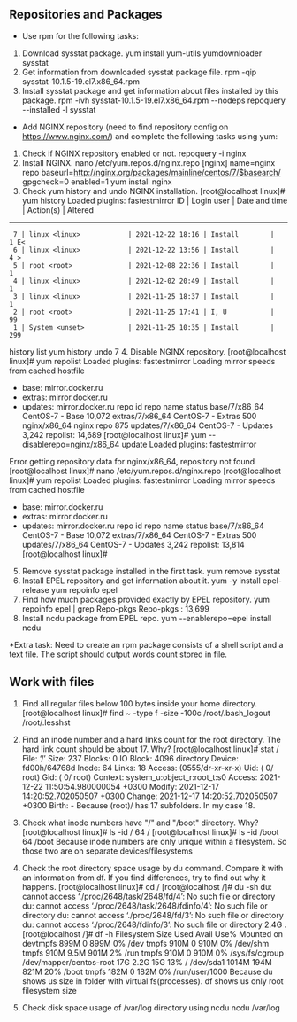 ## Repositories and Packages

- Use rpm for the following tasks:
1. Download sysstat package.
yum install yum-utils
yumdownloader sysstat
2. Get information from downloaded sysstat package file.
rpm -qip sysstat-10.1.5-19.el7.x86_64.rpm
3. Install sysstat package and get information about files installed by this package.
rpm -ivh sysstat-10.1.5-19.el7.x86_64.rpm --nodeps
repoquery --installed -l sysstat

- Add NGINX repository (need to find repository config on https://www.nginx.com/) and complete the following tasks using yum:
1. Check if NGINX repository enabled or not.
repoquery -i nginx
2. Install NGINX.
nano /etc/yum.repos.d/nginx.repo
[nginx]
name=nginx repo
baseurl=http://nginx.org/packages/mainline/centos/7/$basearch/
gpgcheck=0
enabled=1
yum install nginx
3. Check yum history and undo NGINX installation.
[root@localhost linux]# yum history
Loaded plugins: fastestmirror
ID     | Login user               | Date and time    | Action(s)      | Altered
-------------------------------------------------------------------------------
     7 | linux <linux>            | 2021-12-22 18:16 | Install        |    1 E<
     6 | linux <linux>            | 2021-12-22 13:56 | Install        |    4 >
     5 | root <root>              | 2021-12-08 22:36 | Install        |    1
     4 | linux <linux>            | 2021-12-02 20:49 | Install        |    1
     3 | linux <linux>            | 2021-11-25 18:37 | Install        |    1
     2 | root <root>              | 2021-11-25 17:41 | I, U           |   99
     1 | System <unset>           | 2021-11-25 10:35 | Install        |  299
history list
yum history undo 7
4. Disable NGINX repository.
[root@localhost linux]# yum repolist
Loaded plugins: fastestmirror
Loading mirror speeds from cached hostfile
 * base: mirror.docker.ru
 * extras: mirror.docker.ru
 * updates: mirror.docker.ru
repo id                                                                    repo name                                                                    status
base/7/x86_64                                                              CentOS-7 - Base                                                              10,072
extras/7/x86_64                                                            CentOS-7 - Extras                                                               500
nginx/x86_64                                                               nginx repo                                                                      875
updates/7/x86_64                                                           CentOS-7 - Updates                                                            3,242
repolist: 14,689
[root@localhost linux]# yum --disablerepo=nginx/x86_64 update
Loaded plugins: fastestmirror


Error getting repository data for nginx/x86_64, repository not found
[root@localhost linux]# nano /etc/yum.repos.d/nginx.repo
[root@localhost linux]# yum repolist
Loaded plugins: fastestmirror
Loading mirror speeds from cached hostfile
 * base: mirror.docker.ru
 * extras: mirror.docker.ru
 * updates: mirror.docker.ru
repo id                                                                    repo name                                                                    status
base/7/x86_64                                                              CentOS-7 - Base                                                              10,072
extras/7/x86_64                                                            CentOS-7 - Extras                                                               500
updates/7/x86_64                                                           CentOS-7 - Updates                                                            3,242
repolist: 13,814
[root@localhost linux]#

5. Remove sysstat package installed in the first task.
yum remove sysstat
6. Install EPEL repository and get information about it.
yum -y install epel-release
yum repoinfo epel
7. Find how much packages provided exactly by EPEL repository.
yum repoinfo epel | grep Repo-pkgs 
Repo-pkgs    : 13,699
8. Install ncdu package from EPEL repo.
yum --enablerepo=epel install ncdu

*Extra task:
    Need to create an rpm package consists of a shell script and a text file. The script should output words count stored in file.

## Work with files

1. Find all regular files below 100 bytes inside your home directory.
[root@localhost linux]# find ~ -type f -size -100c
/root/.bash_logout
/root/.lesshst
2. Find an inode number and a hard links count for the root directory. The hard link count should be about 17. Why?
[root@localhost linux]# stat /
  File: ‘/’
  Size: 237             Blocks: 0          IO Block: 4096   directory
Device: fd00h/64768d    Inode: 64          Links: 18
Access: (0555/dr-xr-xr-x)  Uid: (    0/    root)   Gid: (    0/    root)
Context: system_u:object_r:root_t:s0
Access: 2021-12-22 11:50:54.980000054 +0300
Modify: 2021-12-17 14:20:52.702050507 +0300
Change: 2021-12-17 14:20:52.702050507 +0300
 Birth: -
 Because (root)/ has 17 subfolders. In my case 18.
 
3. Check what inode numbers have "/" and "/boot" directory. Why?
[root@localhost linux]# ls -id /
64 /
[root@localhost linux]# ls -id /boot
64 /boot
Because inode numbers are only unique within a filesystem. So those two are on separate devices/filesystems

4. Check the root directory space usage by du command. Compare it with an information from df. If you find differences, try to find out why it happens.
[root@localhost linux]# cd /
[root@localhost /]# du -sh
du: cannot access ‘./proc/2648/task/2648/fd/4’: No such file or directory
du: cannot access ‘./proc/2648/task/2648/fdinfo/4’: No such file or directory
du: cannot access ‘./proc/2648/fd/3’: No such file or directory
du: cannot access ‘./proc/2648/fdinfo/3’: No such file or directory
2.4G    .
[root@localhost /]# df -h
Filesystem               Size  Used Avail Use% Mounted on
devtmpfs                 899M     0  899M   0% /dev
tmpfs                    910M     0  910M   0% /dev/shm
tmpfs                    910M  9.5M  901M   2% /run
tmpfs                    910M     0  910M   0% /sys/fs/cgroup
/dev/mapper/centos-root   17G  2.2G   15G  13% /
/dev/sda1               1014M  194M  821M  20% /boot
tmpfs                    182M     0  182M   0% /run/user/1000
Because du shows us size in folder with virtual fs(processes). df shows us only root filesystem size
5. Check disk space usage of /var/log directory using ncdu
ncdu /var/log